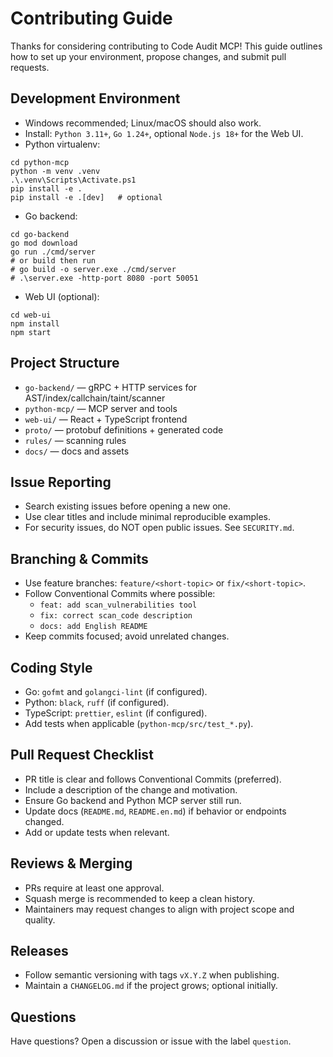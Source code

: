 # Contributing Guide

Thanks for considering contributing to Code Audit MCP! This guide outlines how to set up your environment, propose changes, and submit pull requests.

## Development Environment
- Windows recommended; Linux/macOS should also work.
- Install: `Python 3.11+`, `Go 1.24+`, optional `Node.js 18+` for the Web UI.
- Python virtualenv:
```
cd python-mcp
python -m venv .venv
.\.venv\Scripts\Activate.ps1
pip install -e .
pip install -e .[dev]   # optional
```
- Go backend:
```
cd go-backend
go mod download
go run ./cmd/server
# or build then run
# go build -o server.exe ./cmd/server
# .\server.exe -http-port 8080 -port 50051
```
- Web UI (optional):
```
cd web-ui
npm install
npm start
```

## Project Structure
- `go-backend/` — gRPC + HTTP services for AST/index/callchain/taint/scanner
- `python-mcp/` — MCP server and tools
- `web-ui/` — React + TypeScript frontend
- `proto/` — protobuf definitions + generated code
- `rules/` — scanning rules
- `docs/` — docs and assets

## Issue Reporting
- Search existing issues before opening a new one.
- Use clear titles and include minimal reproducible examples.
- For security issues, do NOT open public issues. See `SECURITY.md`.

## Branching & Commits
- Use feature branches: `feature/<short-topic>` or `fix/<short-topic>`.
- Follow Conventional Commits where possible:
  - `feat: add scan_vulnerabilities tool`
  - `fix: correct scan_code description`
  - `docs: add English README`
- Keep commits focused; avoid unrelated changes.

## Coding Style
- Go: `gofmt` and `golangci-lint` (if configured).
- Python: `black`, `ruff` (if configured).
- TypeScript: `prettier`, `eslint` (if configured).
- Add tests when applicable (`python-mcp/src/test_*.py`).

## Pull Request Checklist
- PR title is clear and follows Conventional Commits (preferred).
- Include a description of the change and motivation.
- Ensure Go backend and Python MCP server still run.
- Update docs (`README.md`, `README.en.md`) if behavior or endpoints changed.
- Add or update tests when relevant.

## Reviews & Merging
- PRs require at least one approval.
- Squash merge is recommended to keep a clean history.
- Maintainers may request changes to align with project scope and quality.

## Releases
- Follow semantic versioning with tags `vX.Y.Z` when publishing.
- Maintain a `CHANGELOG.md` if the project grows; optional initially.

## Questions
Have questions? Open a discussion or issue with the label `question`.